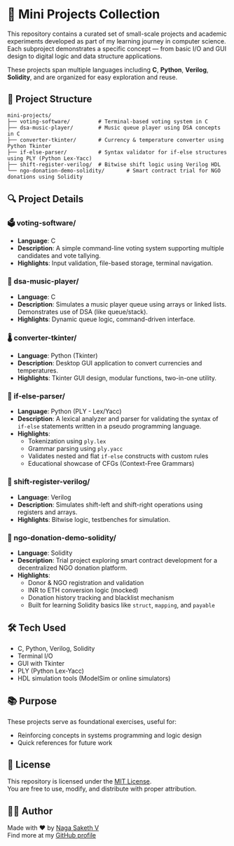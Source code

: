 # 🧩 Mini Projects Collection

This repository contains a curated set of small-scale projects and academic experiments developed as part of my learning journey in computer science. Each subproject demonstrates a specific concept — from basic I/O and GUI design to digital logic and data structure applications.

These projects span multiple languages including **C**, **Python**, **Verilog**, **Solidity**, and are organized for easy exploration and reuse.

## 📁 Project Structure

```
mini-projects/
├── voting-software/         # Terminal-based voting system in C
├── dsa-music-player/        # Music queue player using DSA concepts in C
├── converter-tkinter/       # Currency & temperature converter using Python Tkinter
├── if-else-parser/          # Syntax validator for if-else structures using PLY (Python Lex-Yacc)
├── shift-register-verilog/  # Bitwise shift logic using Verilog HDL
└── ngo-donation-demo-solidity/       # Smart contract trial for NGO donations using Solidity
```

## 🔍 Project Details

### 🗳️ voting-software/
- **Language**: C
- **Description**: A simple command-line voting system supporting multiple candidates and vote tallying.
- **Highlights**: Input validation, file-based storage, terminal navigation.

### 🎵 dsa-music-player/
- **Language**: C
- **Description**: Simulates a music player queue using arrays or linked lists. Demonstrates use of DSA (like queue/stack).
- **Highlights**: Dynamic queue logic, command-driven interface.

### 🌡️ converter-tkinter/
- **Language**: Python (Tkinter)
- **Description**: Desktop GUI application to convert currencies and temperatures.
- **Highlights**: Tkinter GUI design, modular functions, two-in-one utility.

### 🧠 if-else-parser/
- **Language**: Python (PLY - Lex/Yacc)  
- **Description**: A lexical analyzer and parser for validating the syntax of `if-else` statements written in a pseudo programming language.  
- **Highlights**:  
  - Tokenization using `ply.lex`  
  - Grammar parsing using `ply.yacc`  
  - Validates nested and flat `if-else` constructs with custom rules  
  - Educational showcase of CFGs (Context-Free Grammars)

### 🔁 shift-register-verilog/
- **Language**: Verilog
- **Description**: Simulates shift-left and shift-right operations using registers and arrays.
- **Highlights**: Bitwise logic, testbenches for simulation.

### 🧪 ngo-donation-demo-solidity/
- **Language**: Solidity
- **Description**: Trial project exploring smart contract development for a decentralized NGO donation platform.
- **Highlights**:
  - Donor & NGO registration and validation
  - INR to ETH conversion logic (mocked)
  - Donation history tracking and blacklist mechanism
  - Built for learning Solidity basics like `struct`, `mapping`, and `payable`

## 🛠️ Tech Used

- C, Python, Verilog, Solidity
- Terminal I/O
- GUI with Tkinter
- PLY (Python Lex-Yacc)
- HDL simulation tools (ModelSim or online simulators)

## 📚 Purpose

These projects serve as foundational exercises, useful for:
- Reinforcing concepts in systems programming and logic design
- Quick references for future work

## 📄 License

This repository is licensed under the [MIT License](LICENSE).  
You are free to use, modify, and distribute with proper attribution.

## 🙋‍♂️ Author

Made with ❤️ by [Naga Saketh V](https://github.com/SAKETHVUNKA)  
Find more at my [GitHub profile](https://github.com/SAKETHVUNKA)